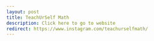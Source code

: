 ```yaml
---
layout: post
title: TeachUrSelf Math
description: Click here to go to website
redirect: https://www.instagram.com/teachurselfmath/
---
```

